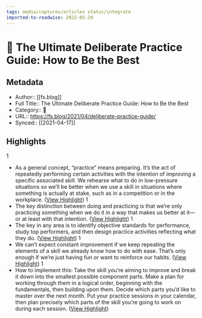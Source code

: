 ```yaml
---
tags: media/captures/articles status/integrate
imported-to-readwise: 2022-05-29
---
```

# 📰 The Ultimate Deliberate Practice Guide: How to Be the Best

## Metadata
- Author:: [[fs.blog]]
- Full Title:: The Ultimate Deliberate Practice Guide: How to Be the Best
- Category:: 📰
- URL:: https://fs.blog/2021/04/deliberate-practice-guide/
- Synced:: [[2021-04-17]]

## Highlights
1
- As a general concept, “practice” means preparing. It’s the act of repeatedly performing certain activities with the intention of improving a specific associated skill. We rehearse what to do in low-pressure situations so we’ll be better when we use a skill in situations where something is actually at stake, such as in a competition or in the workplace. ([View Highlight](https://instapaper.com/read/1402882371/16125631))
1
- The key distinction between doing and practicing is that we’re only practicing something when we do it in a way that makes us better at it—or at least with that intention. ([View Highlight](https://instapaper.com/read/1402882371/16125633))
1
- The key in any area is to identify objective standards for performance, study top performers, and then design practice activities reflecting what they do. ([View Highlight](https://instapaper.com/read/1402882371/16125641))
1
- We can’t expect constant improvement if we keep repeating the elements of a skill we already know how to do with ease. That’s only enough if we’re just having fun or want to reinforce our habits. ([View Highlight](https://instapaper.com/read/1402882371/16125655))
1
- How to implement this: Take the skill you’re aiming to improve and break it down into the smallest possible component parts. Make a plan for working through them in a logical order, beginning with the fundamentals, then building upon them. Decide which parts you’d like to master over the next month. Put your practice sessions in your calendar, then plan precisely which parts of the skill you’re going to work on during each session. ([View Highlight](https://instapaper.com/read/1402882371/16125660))

